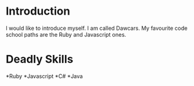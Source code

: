 Introduction
=============
I would like to introduce myself.
I am called Dawcars.
My favourite code school paths are the Ruby and Javascript ones.

Deadly Skills
=============
*Ruby
*Javascript
*C#
*Java
